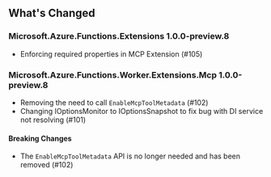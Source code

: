 ## What's Changed

<!-- Please add your release notes in the following format:
- My change description (#PR/#issue)
-->

### Microsoft.Azure.Functions.Extensions 1.0.0-preview.8

- Enforcing required properties in MCP Extension (#105)

### Microsoft.Azure.Functions.Worker.Extensions.Mcp 1.0.0-preview.8

- Removing the need to call `EnableMcpToolMetadata` (#102)
- Changing IOptionsMonitor to IOptionsSnapshot to fix bug with DI service not resolving (#101)

#### Breaking Changes
- The `EnableMcpToolMetadata` API is no longer needed and has been removed (#102)


